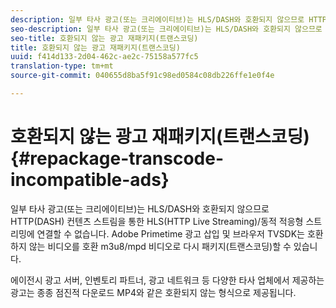 ```yaml
---
description: 일부 타사 광고(또는 크리에이티브)는 HLS/DASH와 호환되지 않으므로 HTTP(DASH) 컨텐츠 스트림을 통한 HLS(HTTP Live Streaming)/동적 적응형 스트리밍에 연결할 수 없습니다. Adobe Primetime 광고 삽입 및 브라우저 TVSDK는 호환하지 않는 비디오를 호환 m3u8/mpd 비디오로 다시 패키지(트랜스코딩)할 수 있습니다.
seo-description: 일부 타사 광고(또는 크리에이티브)는 HLS/DASH와 호환되지 않으므로 HTTP(DASH) 컨텐츠 스트림을 통한 HLS(HTTP Live Streaming)/동적 적응형 스트리밍에 연결할 수 없습니다. Adobe Primetime 광고 삽입 및 브라우저 TVSDK는 호환하지 않는 비디오를 호환 m3u8/mpd 비디오로 다시 패키지(트랜스코딩)할 수 있습니다.
seo-title: 호환되지 않는 광고 재패키지(트랜스코딩)
title: 호환되지 않는 광고 재패키지(트랜스코딩)
uuid: f414d133-2d04-462c-ae2c-75158a577fc5
translation-type: tm+mt
source-git-commit: 040655d8ba5f91c98ed0584c08db226ffe1e0f4e

---
```



# 호환되지 않는 광고 재패키지(트랜스코딩){#repackage-transcode-incompatible-ads}

일부 타사 광고(또는 크리에이티브)는 HLS/DASH와 호환되지 않으므로 HTTP(DASH) 컨텐츠 스트림을 통한 HLS(HTTP Live Streaming)/동적 적응형 스트리밍에 연결할 수 없습니다. Adobe Primetime 광고 삽입 및 브라우저 TVSDK는 호환하지 않는 비디오를 호환 m3u8/mpd 비디오로 다시 패키지(트랜스코딩)할 수 있습니다.

에이전시 광고 서버, 인벤토리 파트너, 광고 네트워크 등 다양한 타사 업체에서 제공하는 광고는 종종 점진적 다운로드 MP4와 같은 호환되지 않는 형식으로 제공됩니다.
